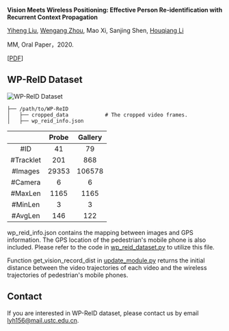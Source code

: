 **Vision Meets Wireless Positioning: Effective Person Re-identification with Recurrent Context Propagation**

[Yiheng Liu](https://yolomax.com/), [Wengang Zhou](http://staff.ustc.edu.cn/~zhwg/), Mao Xi, Sanjing Shen, [Houqiang Li](http://staff.ustc.edu.cn/~lihq/research.html)

MM, Oral Paper，2020.

[[PDF](https://dl.acm.org/doi/10.1145/3394171.3413984)]

## WP-ReID Dataset
![WP-ReID Dataset](./../cover/dataset.png)

```
├── /path/to/WP-ReID
│   ├── cropped_data            # The cropped video frames.  
│   ├── wp_reid_info.json   
```

|  | Probe | Gallery |
| :-----:| :----: | :----: |
| #ID | 41 | 79 |
| #Tracklet | 201 | 868 |
| #Images | 29353 | 106578 |
| #Camera | 6 | 6 |
| #MaxLen | 1165 | 1165 |
| #MinLen | 3 | 3 |
| #AvgLen | 146 | 122 |

wp_reid_info.json contains the mapping between images and GPS information. The GPS location of the pedestrian's mobile phone is also included. Please refer to the code in [wp_reid_dataset.py](https://github.com/yolomax/WP-ReID/blob/master/wp_reid_dataset/wp_reid_dataset.py) to utilize this file.

Function get_vision_record_dist in [update_module.py](https://github.com/yolomax/WP-ReID/blob/52640a98a4aa680e63a4c42329d2f7aa494a3bd0/update_module.py?_pjax=%23js-repo-pjax-container%2C%20div%5Bitemtype%3D%22http%3A%2F%2Fschema.org%2FSoftwareSourceCode%22%5D%20main%2C%20%5Bdata-pjax-container%5D#L28) returns the initial distance between the video trajectories of each video and the wireless trajectories of pedestrian's mobile phones.

## Contact
If you are interested in WP-ReID dataset, please contact us by email lyh156@mail.ustc.edu.cn.
